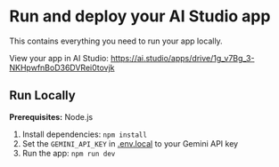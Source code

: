 # Run and deploy your AI Studio app

This contains everything you need to run your app locally.

View your app in AI Studio: https://ai.studio/apps/drive/1g_v7Bg_3-NKHpwfnBoD36DVRei0tovjk

## Run Locally

**Prerequisites:**  Node.js


1. Install dependencies:
   `npm install`
2. Set the `GEMINI_API_KEY` in [.env.local](.env.local) to your Gemini API key
3. Run the app:
   `npm run dev`
